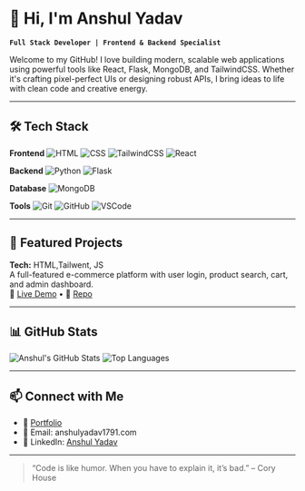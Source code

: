 # 👋 Hi, I'm Anshul Yadav

**`Full Stack Developer | Frontend & Backend Specialist`**

Welcome to my GitHub! I love building modern, scalable web applications using powerful tools like React, Flask, MongoDB, and TailwindCSS. Whether it's crafting pixel-perfect UIs or designing robust APIs, I bring ideas to life with clean code and creative energy.

---

## 🛠️ Tech Stack

**Frontend**
![HTML](https://img.shields.io/badge/HTML5-E34F26?style=flat&logo=html5&logoColor=white)
![CSS](https://img.shields.io/badge/CSS3-1572B6?style=flat&logo=css3&logoColor=white)
![TailwindCSS](https://img.shields.io/badge/TailwindCSS-38B2AC?style=flat&logo=tailwind-css&logoColor=white)
![React](https://img.shields.io/badge/React-61DAFB?style=flat&logo=react&logoColor=black)

**Backend**
![Python](https://img.shields.io/badge/Python-3776AB?style=flat&logo=python&logoColor=white)
![Flask](https://img.shields.io/badge/Flask-000000?style=flat&logo=flask&logoColor=white)

**Database**
![MongoDB](https://img.shields.io/badge/MongoDB-47A248?style=flat&logo=mongodb&logoColor=white)

**Tools**
![Git](https://img.shields.io/badge/Git-F05032?style=flat&logo=git&logoColor=white)
![GitHub](https://img.shields.io/badge/GitHub-181717?style=flat&logo=github&logoColor=white)
![VSCode](https://img.shields.io/badge/VSCode-007ACC?style=flat&logo=visual-studio-code&logoColor=white)

---

## 🛒 Featured Projects

**Tech:** HTML,Tailwent, JS  
A full-featured e-commerce platform with user login, product search, cart, and admin dashboard.  
🔗 [Live Demo](#) • 📂 [Repo](#)


---

## 📊 GitHub Stats

![Anshul's GitHub Stats](https://github-readme-stats.vercel.app/api?username=AnshulKumarYadav&show_icons=true&theme=tokyonight)
![Top Languages](https://github-readme-stats.vercel.app/api/top-langs/?username=AnshulKumarYadav&layout=compact&theme=tokyonight)

---

## 📫 Connect with Me

- 💼 [Portfolio](#)
- 📧 Email: anshulyadav1791.com
- 💬 LinkedIn: [Anshul Yadav](#)


---

> “Code is like humor. When you have to explain it, it’s bad.” – Cory House

